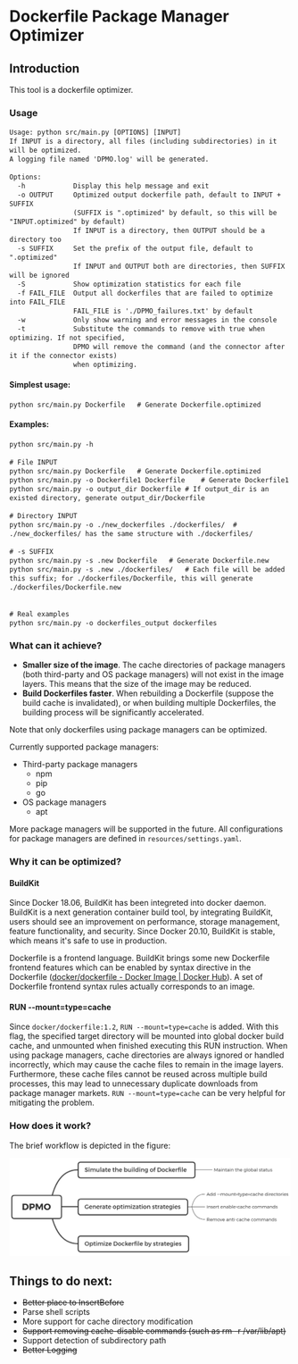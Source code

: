 # Dockerfile Package Manager Optimizer
## Introduction

This tool is a dockerfile optimizer.



### Usage
```shell
Usage: python src/main.py [OPTIONS] [INPUT]
If INPUT is a directory, all files (including subdirectories) in it will be optimized.
A logging file named 'DPMO.log' will be generated.

Options:
  -h            Display this help message and exit
  -o OUTPUT     Optimized output dockerfile path, default to INPUT + SUFFIX
                (SUFFIX is ".optimized" by default, so this will be "INPUT.optimized" by default)
                If INPUT is a directory, then OUTPUT should be a directory too
  -s SUFFIX     Set the prefix of the output file, default to ".optimized"
                If INPUT and OUTPUT both are directories, then SUFFIX will be ignored
  -S            Show optimization statistics for each file
  -f FAIL_FILE  Output all dockerfiles that are failed to optimize into FAIL_FILE
                FAIL_FILE is './DPMO_failures.txt' by default
  -w            Only show warning and error messages in the console
  -t            Substitute the commands to remove with true when optimizing. If not specified,
                DPMO will remove the command (and the connector after it if the connector exists)
                when optimizing.
```



#### Simplest usage:

```shell
python src/main.py Dockerfile	# Generate Dockerfile.optimized
```



#### Examples:

```shell
python src/main.py -h

# File INPUT
python src/main.py Dockerfile	# Generate Dockerfile.optimized
python src/main.py -o Dockerfile1 Dockerfile	# Generate Dockerfile1
python src/main.py -o output_dir Dockerfile	# If output_dir is an existed directory, generate output_dir/Dockerfile

# Directory INPUT
python src/main.py -o ./new_dockerfiles ./dockerfiles/	# ./new_dockerfiles/ has the same structure with ./dockerfiles/

# -s SUFFIX
python src/main.py -s .new Dockerfile	# Generate Dockerfile.new
python src/main.py -s .new ./dockerfiles/	# Each file will be added this suffix; for ./dockerfiles/Dockerfile, this will generate ./dockerfiles/Dockerfile.new


# Real examples
python src/main.py -o dockerfiles_output dockerfiles
```



### What can it achieve?

* **Smaller size of the image**. The cache directories of package managers (both third-party and OS package managers) will not exist in the image layers. This means that the size of the image may be reduced.
* **Build Dockerfiles faster**. When rebuilding a Dockerfile (suppose the build cache is invalidated), or when building multiple Dockerfiles, the building process will be significantly accelerated.

Note that only dockerfiles using package managers can be optimized.

Currently supported package managers:

* Third-party package managers
  * npm
  * pip
  * go
* OS package managers
  * apt

More package managers will be supported in the future. All configurations for package managers are defined in `resources/settings.yaml`.



### Why it can be optimized?

#### BuildKit

Since Docker 18.06, BuildKit has been integreted into docker daemon. BuildKit is a next generation container build tool, by integrating BuildKit, users should see an improvement on performance, storage management, feature functionality, and security. Since Docker 20.10, BuildKit is stable, which means it's safe to use in production.

Dockerfile is a frontend language. BuildKit brings some new Dockerfile frontend features which can be enabled by syntax directive in the Dockerfile ([docker/dockerfile - Docker Image | Docker Hub](https://hub.docker.com/r/docker/dockerfile)). A set of Dockerfile frontend syntax rules actually corresponds to an image.

#### RUN --mount=type=cache

Since `docker/dockerfile:1.2`, `RUN --mount=type=cache` is added. With this flag, the specified target directory will be mounted into global docker build cache, and unmounted when finished executing this RUN instruction. When using package managers, cache directories are always ignored or handled incorrectly, which may cause the cache files to remain in the image layers. Furthermore, these cache files cannot be reused across multiple build processes, this may lead to unnecessary duplicate downloads from package manager markets. `RUN --mount=type=cache` can be very helpful for mitigating the problem.



### How does it work?

The brief workflow is depicted in the figure:

![image-20221002151534230](README.assets/image-20221002151534230.png)



## Things to do next:

* ~~Better place to InsertBefore~~
* Parse shell scripts
* More support for cache directory modification
* ~~Support removing cache-disable commands (such as rm -r /var/lib/apt)~~
* Support detection of subdirectory path
* ~~Better Logging~~
